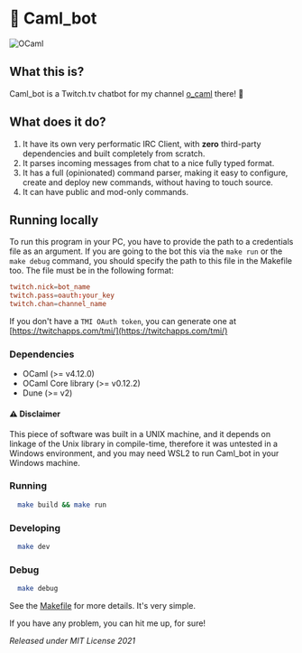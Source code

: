 # 🐫 Caml_bot

![OCaml](https://img.shields.io/badge/-OCaml-c15540?style=square&logo=ocaml&logoColor=white)

## What this is?

Caml_bot is a Twitch.tv chatbot for my channel [o_caml](https://twitch.tv/o_caml) there! 🤗

## What does it do?

1. It have its own very performatic IRC Client, with **zero** third-party dependencies and built completely from scratch.
2. It parses incoming messages from chat to a nice fully typed format.
3. It has a full (opinionated) command parser, making it easy to configure, create and deploy new commands, without having to touch source.
4. It can have public and mod-only commands.

## Running locally

To run this program in your PC, you have to provide the path to a credentials file as an argument. If you are going to the bot this via the `make run` or the `make debug` command, you should specify the path to this file in the Makefile too. The file must be in the following format:

```conf
twitch.nick=bot_name
twitch.pass=oauth:your_key
twitch.chan=channel_name
```

If you don't have a `TMI OAuth token`, you can generate one at [https://twitchapps.com/tmi/](https://twitchapps.com/tmi/)

### Dependencies

- OCaml (>= v4.12.0)
- OCaml Core library (>= v0.12.2)
- Dune (>= v2)

#### ⚠️ Disclaimer

This piece of software was built in a UNIX machine, and it depends on linkage of the Unix library in compile-time, therefore it was untested in a Windows environment, and you may need WSL2 to run Caml_bot in your Windows machine.

### Running

```sh
  make build && make run
```

### Developing

```sh
  make dev
```

### Debug

```sh
  make debug
```

See the [Makefile](./Makefile) for more details. It's very simple.

If you have any problem, you can hit me up, for sure!

_Released under MIT License 2021_
